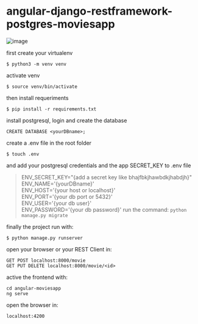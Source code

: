 # angular-django-restframework-postgres-moviesapp

![image](https://user-images.githubusercontent.com/67972962/188239827-5f64d120-ebb4-4efc-bddd-fdb161ee9bc2.png)


first create your virtualenv

`$ python3 -m venv venv`

activate venv

`$ source venv/bin/activate`

then install requeriments

`$ pip install -r requirements.txt`

install postgresql, login and create the database

`CREATE DATABASE <yourDBname>;`

create a .env file in the root folder

`$ touch .env`

and add your postgresql credentials and the app SECRET_KEY to .env file

>ENV_SECRET_KEY="{add a secret key like bhajfbkjhawbdkjhabdjh}"\
ENV_NAME='{yourDBname}'\
ENV_HOST='{your host or localhost}'\
ENV_PORT='{your db port or 5432}'\
ENV_USER='{your db user}'\
ENV_PASSWORD='{your db password}'
run the command:
`python manage.py migrate`

finally the project run with: 

`$ python manage.py runserver`

open your browser or your REST Client in: 

`GET POST localhost:8000/movie`\
`GET PUT DELETE localhost:8000/movie/<id>`

active the frontend with:

`cd angular-moviesapp`\
`ng serve`

open the browser in:

`localhost:4200`
